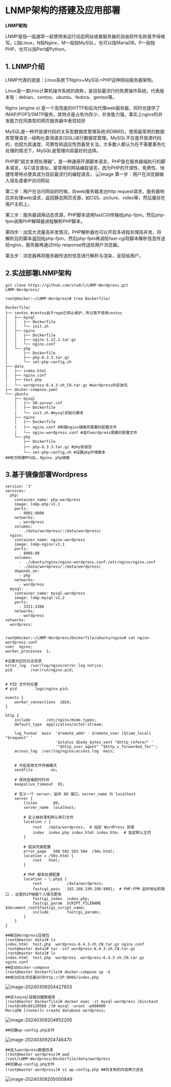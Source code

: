 # LNMP架构的搭建及应用部署

**LNMP架构**

LNMP是指一组通常一起使用来运行动态网站或者服务器的自由软件名称首字母缩写。L指Linux，N指Nginx，M一般指MySQL，也可以指MariaDB，P一般指PHP，也可以指Perl或Python。

## **1. LNMP介绍**

LNMP代表的就是：Linux系统下Nginx+MySQL+PHP这种网站服务器架构。

Linux是一类Unix计算机操作系统的统称，是目前最流行的免费操作系统。代表版本有：debian、centos、ubuntu、fedora、gentoo等。

Nginx (engine x) 是一个高性能的HTTP和反向代理web服务器，同时也提供了IMAP/POP3/SMTP服务。其特点是占有内存少，并发能力强，事实上nginx的并发能力在同类型的网页服务器中表现较好

MySQL是一种开放源代码的关系型数据库管理系统(RDBMS)，使用最常用的数据库管理语言--结构化查询语言(SQL)进行数据库管理。MySQL不仅是开放源代码的，也因为其速度、可靠性和适应性而备受关注。大多数人都认为在不需要事务化处理的情况下，MySQL是管理内容最好的选择。

PHP即“超文本预处理器”，是一种通用开源脚本语言。PHP是在服务器端执行的脚本语言，与C语言类似，是常用的网站编程语言。因为PHP的开源性、免费性、快捷性等特点使其成为目前最流行的编程语言。
![image](https://github.com/studcl/LNMP-Wordpress/blob/master/image-20240309202102789.png)
第一步：用户在浏览器输入域名或者IP访问网站

第二步：用户在访问网站的时候，向web服务器发出http request请求，服务器响应并处理web请求，返回静态网页资源，如CSS、picture、video等，然后缓存在用户主机上。

第三步：服务器调用动态资源，PHP脚本调用fastCGI传输给php-fpm，然后php-fpm调用PHP解释器进程解析PHP脚本。

第四步：出现大流量高并发情况，PHP解析器也可以开启多进程处理高并发，将解析后的脚本返回给php-fpm，然后php-fpm再调给fast-cgi将脚本解析信息传送给nginx，服务器再通过http response传送给用户浏览器。

第五步：浏览器再将服务器传送的信息进行解析与渲染，呈现给用户。
## 2.**实战部署LNMP架构**

```
git clone https://github.com/studcl/LNMP-Wordpress.git
LNMP-Wordpress/

root@docker:~/LNMP-Wordpress# tree Dockerfile/

Dockerfile/
├── centos #centos由于repo已停止维护，所以暂不使用centos
│   ├── mysql
│   │   ├── Dockerfile
│   │   └── init.sh
│   ├── nginx
│   │   ├── Dockerfile
│   │   ├── nginx-1.22.1.tar.gz
│   │   └── nginx.conf
│   └── php
│       ├── Dockerfile
│       ├── php-8.3.3.tar.gz
│       └── set-php-config.sh
├── data
│   ├── index.html
│   ├── nginx.conf
│   ├── test.php
│   └── wordpress-6.4.3-zh_CN.tar.gz #wordpress的安装包
├── docker-compose.yaml
└── ubuntu
    ├── mysql
    │   ├── 50-server.cnf
    │   ├── Dockerfile
    │   └── init.sh #mysql初始化脚本
    ├── nginx
    │   ├── Dockerfile
    │   ├── nginx.conf #构建nginx镜像所需要的配置文件
    │   └── nginx-wordpress.conf #运行wordpress需要的配置文件
    └── php
        ├── Dockerfile
        ├── php-8.3.3.tar.gz #php安装包
        └── set-php-config.sh #设置php环境脚本
##依次构建MYSQL、Nginx、php镜像
```

## 3.基于镜像部署Wordpress

```
version: '3'
services:
  php:
    container_name: php-wordpress
    image: lnmp-php:v1.1
    ports:
      - 9001:9000
    networks:
      - wordpress
    volumes:
      - ./data/wordpress/:/data/wordpress/
  nginx:
    container_name: nginx-wordpress
    image: lnmp-nginx:v1.1
    ports:
      - 8066:80
    volumes:
      -  ./ubuntu/nginx/nginx-wordpress.conf:/etc/nginx/nginx.conf
      - ./data/wordpress/:/data/wordpress/
    depends_on:
      - php
    networks:
      - wordpress
  mysql:
    container_name: mysql-wordpress
    image: lnmp-mysql:v1.2
    ports:
      - 3311:3306
    networks:
      - wordpress
networks:
  wordpress:


root@docker:~/LNMP-Wordpress/Dockerfile/ubuntu/nginx# cat nginx-wordpress.conf 
user  nginx;  
worker_processes  1;  

#设置对应的日志目录
error_log  /var/log/nginx/error.log notice;
pid        /var/run/nginx.pid;
  
  
# PID 文件的位置  
# pid        logs/nginx.pid;  
  
events {  
    worker_connections  1024;  
}  
  
http {  
    include       /etc/nginx/mime.types;  
    default_type  application/octet-stream;  
    
    log_format  main  '$remote_addr - $remote_user [$time_local] "$request" '
                      '$status $body_bytes_sent "$http_referer" '
                      '"$http_user_agent" "$http_x_forwarded_for"';
    access_log  /var/log/nginx/access.log  main;

  
    # 开启高效文件传输模式  
    sendfile        on;  
  
    # 保持连接超时时间  
    keepalive_timeout  65;  
  
    # 定义一个 server，监听 80 端口，server_name 为 localhost  
    server {  
        listen       80;  
        server_name  localhost;  
  
        # 定义根目录和默认索引文件  
        location / {  
            root   /data/wordpress;  # 指定 WordPress 目录  
            index  index.php index.html index.htm;  # 指定默认主页  
        }  
  
        # 错误页面配置  
        error_page   500 502 503 504  /50x.html;  
        location = /50x.html {  
            root   html;  
        }  
  
        # PHP 脚本处理配置  
        location ~ \.php$ {  
            root           /data/wordpress;  
            fastcgi_pass   192.168.199.100:9001;  # PHP-FPM 监听地址和端口 ，这里的IP根据个人情况更改
            fastcgi_index  index.php;  
            fastcgi_param  SCRIPT_FILENAME  $document_root$fastcgi_script_name;  
            include        fastcgi_params;  
        }  
    }  
}

##解压Wordpress压缩包
[root@master data]# ls
index.html  test.php  wordpress-6.4.3-zh_CN.tar.gz nginx.conf
[root@master data]# tar -zxf wordpress-6.4.3-zh_CN.tar.gz 
[root@master data]# ls
index.html  test.php  wordpress  wordpress-6.4.3-zh_CN.tar.gz nginx.conf
##启动docker-compose
[root@master Dockerfile]# docker-compose up -d
##成功后在浏览器访问http://IP:8066/index.php
```

![image-20240309204427833](https://github.com/studcl/LNMP-Wordpress/blob/master/image-20240309204427833.png)

```
##进入mysql容器创建数据库
[root@master Dockerfile]# docker exec -it mysql-wordpress /bin/bash
[root@c80c66120568 /]# mysql -uroot -p000000
MariaDB [(none)]> create database wordpress;

```

![image-20240309204652200](https://github.com/studcl/LNMP-Wordpress/blob/master/image-20240309204652200.png)

```
##创建wp-config.php文件
```

![image-20240309204746470](https://github.com/studcl/LNMP-Wordpress/blob/master/image-20240309204746470.png)

```
##进入wordpress数据目录
[root@master wordpress]# pwd
/root/LNMP-Wordpress/Dockerfile/data/wordpress
##创建wp-config.php文件
[root@master wordpress]# vi wp-config.php ##将复制的内容拷贝进去
```

![image-20240309205000849](https://github.com/studcl/LNMP-Wordpress/blob/master/image-20240309205000849.png)

